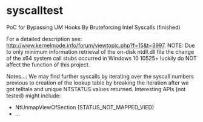 # syscalltest
PoC for Bypassing UM Hooks By Bruteforcing Intel Syscalls (finished)

For a detailed description see: http://www.kernelmode.info/forum/viewtopic.php?f=15&t=3997.
NOTE: Due to only minimum information retrieval of the on-disk ntdll.dll file the change of the x64 system call stubs occurred in Windows 10 10525+ luckily do NOT affect the function of this project.

Notes...:
We may find further syscalls by iterating over the syscall numbers previous to creation of the lookup table by breaking the iteration after we got telltale and unique NTSTATUS values returned. Interesting APIs (not tested) might include:
- NtUnmapViewOfSection (STATUS_NOT_MAPPED_VIED)
- ...
